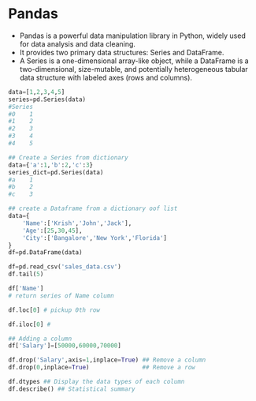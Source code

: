 # Pandas

* Pandas is a powerful data manipulation library in Python, widely used for data analysis and data cleaning.&#x20;
* It provides two primary data structures: Series and DataFrame.&#x20;
* A Series is a one-dimensional array-like object, while a DataFrame is a two-dimensional, size-mutable, and potentially heterogeneous tabular data structure with labeled axes (rows and columns).

```python
data=[1,2,3,4,5]
series=pd.Series(data)
#Series 
#0    1
#1    2
#2    3
#3    4
#4    5

## Create a Series from dictionary
data={'a':1,'b':2,'c':3}
series_dict=pd.Series(data)
#a    1
#b    2
#c    3

## create a Dataframe from a dictionary oof list
data={
    'Name':['Krish','John','Jack'],
    'Age':[25,30,45],
    'City':['Bangalore','New York','Florida']
}
df=pd.DataFrame(data)

df=pd.read_csv('sales_data.csv')
df.tail(5)

df['Name']
# return series of Name column

df.loc[0] # pickup 0th row

df.iloc[0] # 

## Adding a column
df['Salary']=[50000,60000,70000]

df.drop('Salary',axis=1,inplace=True) ## Remove a column
df.drop(0,inplace=True)               ## Remove a row

df.dtypes ## Display the data types of each column
df.describe() ## Statistical summary


```
